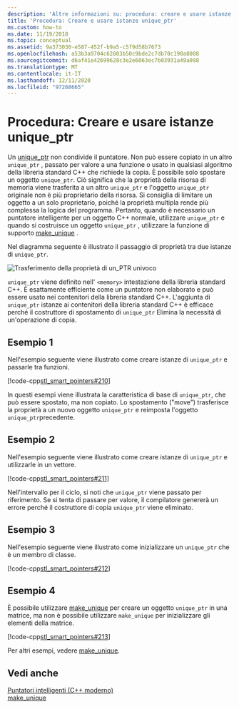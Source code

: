 ```yaml
---
description: 'Altre informazioni su: procedura: creare e usare istanze di unique_ptr'
title: 'Procedura: Creare e usare istanze unique_ptr'
ms.custom: how-to
ms.date: 11/19/2018
ms.topic: conceptual
ms.assetid: 9a373030-e587-452f-b9a5-c5f9d58b7673
ms.openlocfilehash: a53b3a9704c62803b50c9bde2c7db70c190a8008
ms.sourcegitcommit: d6af41e42699628c3e2e6063ec7b03931a49a098
ms.translationtype: MT
ms.contentlocale: it-IT
ms.lasthandoff: 12/11/2020
ms.locfileid: "97268665"
---
```

# <a name="how-to-create-and-use-unique_ptr-instances"></a>Procedura: Creare e usare istanze unique_ptr

Un [unique_ptr](../standard-library/unique-ptr-class.md) non condivide il puntatore. Non può essere copiato in un altro `unique_ptr` , passato per valore a una funzione o usato in qualsiasi algoritmo della libreria standard C++ che richiede la copia. È possibile solo spostare un oggetto `unique_ptr`. Ciò significa che la proprietà della risorsa di memoria viene trasferita a un altro `unique_ptr` e l'oggetto `unique_ptr` originale non è più proprietario della risorsa. Si consiglia di limitare un oggetto a un solo proprietario, poiché la proprietà multipla rende più complessa la logica del programma. Pertanto, quando è necessario un puntatore intelligente per un oggetto C++ normale, utilizzare `unique_ptr` e quando si costruisce un oggetto `unique_ptr` , utilizzare la funzione di supporto [make_unique](../standard-library/memory-functions.md#make_unique) .

Nel diagramma seguente è illustrato il passaggio di proprietà tra due istanze di `unique_ptr`.

![Trasferimento della proprietà di un&#95;PTR univoco](media/unique_ptr.png "Trasferimento della proprietà di un&#95;PTR univoco")

`unique_ptr` viene definito nell' `<memory>` intestazione della libreria standard C++. È esattamente efficiente come un puntatore non elaborato e può essere usato nei contenitori della libreria standard C++. L'aggiunta di `unique_ptr` istanze ai contenitori della libreria standard C++ è efficace perché il costruttore di spostamento di `unique_ptr` Elimina la necessità di un'operazione di copia.

## <a name="example-1"></a>Esempio 1

Nell'esempio seguente viene illustrato come creare istanze di `unique_ptr` e passarle tra funzioni.

[!code-cpp[stl_smart_pointers#210](codesnippet/CPP/how-to-create-and-use-unique-ptr-instances_1.cpp)]

In questi esempi viene illustrata la caratteristica di base di `unique_ptr`, che può essere spostato, ma non copiato. Lo spostamento ("move") trasferisce la proprietà a un nuovo oggetto `unique_ptr` e reimposta l'oggetto `unique_ptr`precedente.

## <a name="example-2"></a>Esempio 2

Nell'esempio seguente viene illustrato come creare istanze di `unique_ptr` e utilizzarle in un vettore.

[!code-cpp[stl_smart_pointers#211](codesnippet/CPP/how-to-create-and-use-unique-ptr-instances_2.cpp)]

Nell'intervallo per il ciclo, si noti che `unique_ptr` viene passato per riferimento. Se si tenta di passare per valore, il compilatore genererà un errore perché il costruttore di copia `unique_ptr` viene eliminato.

## <a name="example-3"></a>Esempio 3

Nell'esempio seguente viene illustrato come inizializzare un `unique_ptr` che è un membro di classe.

[!code-cpp[stl_smart_pointers#212](codesnippet/CPP/how-to-create-and-use-unique-ptr-instances_3.cpp)]

## <a name="example-4"></a>Esempio 4

È possibile utilizzare [make_unique](../standard-library/memory-functions.md#make_unique) per creare un oggetto `unique_ptr` in una matrice, ma non è possibile utilizzare `make_unique` per inizializzare gli elementi della matrice.

[!code-cpp[stl_smart_pointers#213](codesnippet/CPP/how-to-create-and-use-unique-ptr-instances_4.cpp)]

Per altri esempi, vedere [make_unique](../standard-library/memory-functions.md#make_unique).

## <a name="see-also"></a>Vedi anche

[Puntatori intelligenti (C++ moderno)](smart-pointers-modern-cpp.md)<br/>
[make_unique](../standard-library/memory-functions.md#make_unique)
